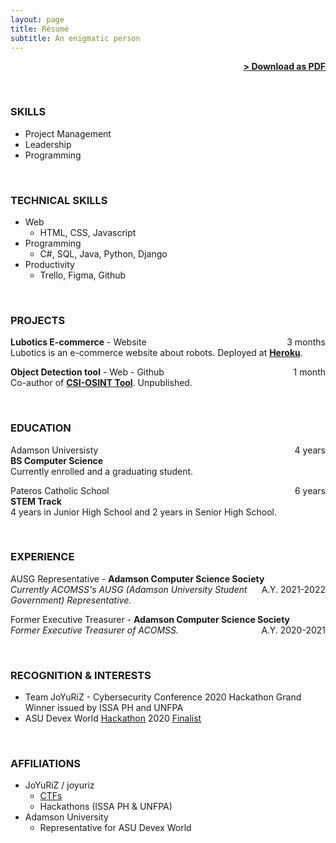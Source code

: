 ```yaml
---
layout: page
title: Résumé
subtitle: An enigmatic person
---
```


<!-- <span style="float: right; "><a href="{{ '/assets/resume.pdf' | prepend: site.baseurl }}"><strong>> Download as PDF</strong></a> </span> -->
<span style="float: right; "><a href="https://resume.io/r/Wqqeqpc5n"><strong>> Download as PDF</strong></a> </span>
<br>


<br>

### SKILLS
- Project Management
- Leadership
- Programming

<br>

### TECHNICAL SKILLS
- Web
  - HTML, CSS, Javascript
- Programming
  - C#, SQL, Java, Python, Django
- Productivity
  - Trello, Figma, Github

<br>

### PROJECTS
**Lubotics E-commerce** - Website <span style="float: right; ">3 months</span>  
Lubotics is an e-commerce website about robots. Deployed at <strong><a href="http://lubotics.herokuapp.com">Heroku</a></strong>.

**Object Detection tool** - Web - Github <span style="float: right; ">1 month</span>  
Co-author of <strong><a href="https://github.com/aerasmo/csi-osint-tool">CSI-OSINT Tool</a></strong>. Unpublished.

<br>

### EDUCATION

Adamson Universisty <span style="float: right; ">4 years</span>  
**BS Computer Science**  
Currently enrolled and a graduating student.
 
Pateros Catholic School <span style="float: right; ">6 years</span>  
**STEM Track**  
4 years in Junior High School and 2 years in Senior High School.

<br>

### EXPERIENCE

<!-- Title - **Comapany** <span style="float: right; ">Duration</span>  
_Description Phasellus a tellus volutpat, ornare sapien et, lacinia erat. Suspendisse congue, enim vitae mattis pulvinar, eros lacus porttitor neque, eu sodales nibh metus nec arcu. Vestibulum ante ipsum primis in faucibus orci luctus et ultrices posuere cubilia Curae;_  
Technologies used  

Title - **Comapany** <span style="float: right; ">Duration</span>  
_Description Phasellus a tellus volutpat, ornare sapien et, lacinia erat. Suspendisse congue, enim vitae mattis pulvinar, eros lacus porttitor neque, eu sodales nibh metus nec arcu. Vestibulum ante ipsum primis in faucibus orci luctus et ultrices posuere cubilia Curae;_  
Technologies used   -->

AUSG Representative - **Adamson Computer Science Society** <span style="float: right; ">A.Y. 2021-2022</span>  
_Currently ACOMSS's AUSG (Adamson University Student Government) Representative._  

Former Executive Treasurer - **Adamson Computer Science Society** <span style="float: right; ">A.Y. 2020-2021</span>  
_Former Executive Treasurer of ACOMSS._  

<br>

### RECOGNITION & INTERESTS

- Team JoYuRiZ - Cybersecurity Conference 2020 Hackathon Grand Winner issued by ISSA PH and UNFPA
- ASU Devex World <a href="https://pages.devex.com/devex-world-2020-hackathon.html">Hackathon</a> 2020 <a href="https://youtu.be/ZoB3PmofY2s">Finalist</a>

<br>

### AFFILIATIONS

- JoYuRiZ / joyuriz
  - <a href="https://ctftime.org/team/163844">CTFs</a>
  - Hackathons (ISSA PH & UNFPA)
- Adamson University 
  - Representative for ASU Devex World